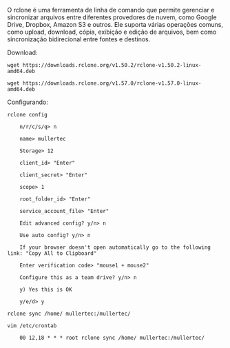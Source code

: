 O rclone é uma ferramenta de linha de comando que permite gerenciar e sincronizar arquivos entre diferentes provedores de nuvem, como Google Drive, Dropbox, Amazon S3 e outros. Ele suporta várias operações comuns, como upload, download, cópia, exibição e edição de arquivos, bem como sincronização bidirecional entre fontes e destinos.

Download:

    wget https://downloads.rclone.org/v1.50.2/rclone-v1.50.2-linux-amd64.deb

    wget https://downloads.rclone.org/v1.57.0/rclone-v1.57.0-linux-amd64.deb

Configurando:

	rclone config

        n/r/c/s/q> n
        
        name> mullertec	
        
        Storage> 12
        
        client_id> "Enter"
        
        client_secret> "Enter"

        scope> 1
        
        root_folder_id> "Enter"

        service_account_file> "Enter"

        Edit advanced config? y/n> n
        
        Use auto config? y/n> n

        If your browser doesn't open automatically go to the following link: "Copy All to Clipboard"

        Enter verification code> "mouse1 + mouse2"

        Configure this as a team drive? y/n> n

        y) Yes this is OK

        y/e/d> y

    rclone sync /home/ mullertec:/mullertec/

    vim /etc/crontab
	
        00 12,18 * * * root rclone sync /home/ mullertec:/mullertec/